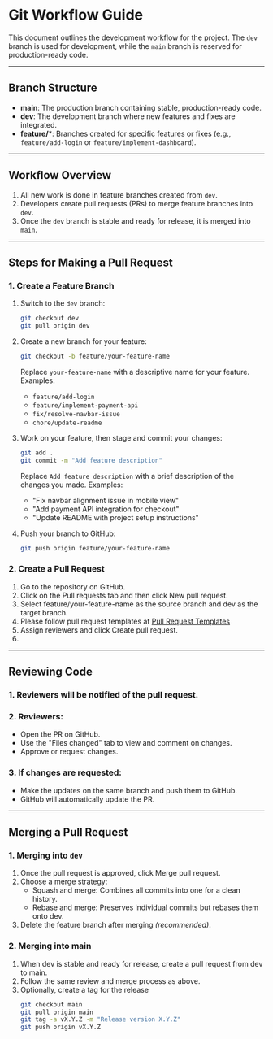 # Git Workflow Guide

This document outlines the development workflow for the project. The `dev` branch is used for development, while the `main` branch is reserved for production-ready code.

---

## Branch Structure
- **main**: The production branch containing stable, production-ready code.
- **dev**: The development branch where new features and fixes are integrated.
- **feature/***: Branches created for specific features or fixes (e.g., `feature/add-login` or `feature/implement-dashboard`).

---

## Workflow Overview
1. All new work is done in feature branches created from `dev`.
2. Developers create pull requests (PRs) to merge feature branches into `dev`.
3. Once the `dev` branch is stable and ready for release, it is merged into `main`.

---

## Steps for Making a Pull Request

### 1. Create a Feature Branch
1. Switch to the `dev` branch:
   ```bash
   git checkout dev
   git pull origin dev

2. Create a new branch for your feature:
    ```bash
   git checkout -b feature/your-feature-name
    ```
    Replace `your-feature-name` with a descriptive name for your feature. Examples:
   - `feature/add-login`
   - `feature/implement-payment-api`
   - `fix/resolve-navbar-issue`
   - `chore/update-readme`

3. Work on your feature, then stage and commit your changes:
    ```bash
    git add .
    git commit -m "Add feature description"
    ```
    Replace `Add feature description` with a brief description of the changes you made. Examples:
   - "Fix navbar alignment issue in mobile view"
   - "Add payment API integration for checkout"
   - "Update README with project setup instructions"
4. Push your branch to GitHub:
    ```bash
    git push origin feature/your-feature-name

### 2. Create a Pull Request
1. Go to the repository on GitHub.
2. Click on the Pull requests tab and then click New pull request.
3. Select feature/your-feature-name as the source branch and dev as the target branch.
4. Please follow pull request templates at [Pull Request Templates](https://axolo.co/blog/p/part-3-github-pull-request-template)
5. Assign reviewers and click Create pull request.
6. 
---

## Reviewing Code
### 1. Reviewers will be notified of the pull request.
### 2. Reviewers:
- Open the PR on GitHub.
- Use the "Files changed" tab to view and comment on changes.
- Approve or request changes.
### 3. If changes are requested:
- Make the updates on the same branch and push them to GitHub.
- GitHub will automatically update the PR.

---
## Merging a Pull Request
### 1. Merging into `dev`
1. Once the pull request is approved, click Merge pull request.
2. Choose a merge strategy:
   - Squash and merge: Combines all commits into one for a clean history.
   - Rebase and merge: Preserves individual commits but rebases them onto dev.
3. Delete the feature branch after merging *(recommended)*.

### 2. Merging into main
1. When dev is stable and ready for release, create a pull request from dev to main.
2. Follow the same review and merge process as above.
3. Optionally, create a tag for the release
    ```bash
   git checkout main
    git pull origin main
    git tag -a vX.Y.Z -m "Release version X.Y.Z"
    git push origin vX.Y.Z


